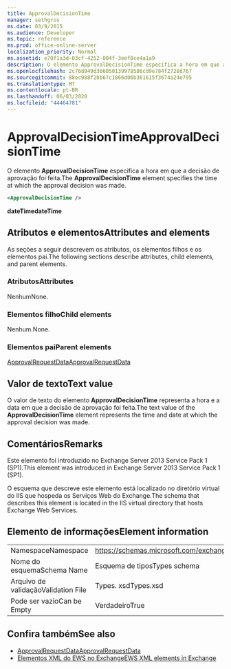 ```yaml
---
title: ApprovalDecisionTime
manager: sethgros
ms.date: 03/9/2015
ms.audience: Developer
ms.topic: reference
ms.prod: office-online-server
localization_priority: Normal
ms.assetid: e70f1a3d-03cf-4252-804f-3eef0ce4a1a9
description: O elemento ApprovalDecisionTime especifica a hora em que a decisão de aprovação foi feita.
ms.openlocfilehash: 2c76d949d366050139978586cd9e784f2728d767
ms.sourcegitcommit: 88ec988f2bb67c1866d06b361615f3674a24e795
ms.translationtype: MT
ms.contentlocale: pt-BR
ms.lasthandoff: 06/03/2020
ms.locfileid: "44464781"
---
```

# <a name="approvaldecisiontime"></a><span data-ttu-id="4d3e1-103">ApprovalDecisionTime</span><span class="sxs-lookup"><span data-stu-id="4d3e1-103">ApprovalDecisionTime</span></span>

<span data-ttu-id="4d3e1-104">O elemento **ApprovalDecisionTime** especifica a hora em que a decisão de aprovação foi feita.</span><span class="sxs-lookup"><span data-stu-id="4d3e1-104">The **ApprovalDecisionTime** element specifies the time at which the approval decision was made.</span></span> 
  
```XML
<ApprovalDecisionTime />
```

 <span data-ttu-id="4d3e1-105">**dateTime**</span><span class="sxs-lookup"><span data-stu-id="4d3e1-105">**dateTime**</span></span>
## <a name="attributes-and-elements"></a><span data-ttu-id="4d3e1-106">Atributos e elementos</span><span class="sxs-lookup"><span data-stu-id="4d3e1-106">Attributes and elements</span></span>

<span data-ttu-id="4d3e1-107">As seções a seguir descrevem os atributos, os elementos filhos e os elementos pai.</span><span class="sxs-lookup"><span data-stu-id="4d3e1-107">The following sections describe attributes, child elements, and parent elements.</span></span>
  
### <a name="attributes"></a><span data-ttu-id="4d3e1-108">Atributos</span><span class="sxs-lookup"><span data-stu-id="4d3e1-108">Attributes</span></span>

<span data-ttu-id="4d3e1-109">Nenhum</span><span class="sxs-lookup"><span data-stu-id="4d3e1-109">None.</span></span>
  
### <a name="child-elements"></a><span data-ttu-id="4d3e1-110">Elementos filho</span><span class="sxs-lookup"><span data-stu-id="4d3e1-110">Child elements</span></span>

<span data-ttu-id="4d3e1-111">Nenhum.</span><span class="sxs-lookup"><span data-stu-id="4d3e1-111">None.</span></span>
  
### <a name="parent-elements"></a><span data-ttu-id="4d3e1-112">Elementos pai</span><span class="sxs-lookup"><span data-stu-id="4d3e1-112">Parent elements</span></span>

[<span data-ttu-id="4d3e1-113">ApprovalRequestData</span><span class="sxs-lookup"><span data-stu-id="4d3e1-113">ApprovalRequestData</span></span>](approvalrequestdata.md)
  
## <a name="text-value"></a><span data-ttu-id="4d3e1-114">Valor de texto</span><span class="sxs-lookup"><span data-stu-id="4d3e1-114">Text value</span></span>

<span data-ttu-id="4d3e1-115">O valor de texto do elemento **ApprovalDecisionTime** representa a hora e a data em que a decisão de aprovação foi feita.</span><span class="sxs-lookup"><span data-stu-id="4d3e1-115">The text value of the **ApprovalDecisionTime** element represents the time and date at which the approval decision was made.</span></span> 
  
## <a name="remarks"></a><span data-ttu-id="4d3e1-116">Comentários</span><span class="sxs-lookup"><span data-stu-id="4d3e1-116">Remarks</span></span>

<span data-ttu-id="4d3e1-117">Este elemento foi introduzido no Exchange Server 2013 Service Pack 1 (SP1).</span><span class="sxs-lookup"><span data-stu-id="4d3e1-117">This element was introduced in Exchange Server 2013 Service Pack 1 (SP1).</span></span>
  
<span data-ttu-id="4d3e1-118">O esquema que descreve este elemento está localizado no diretório virtual do IIS que hospeda os Serviços Web do Exchange.</span><span class="sxs-lookup"><span data-stu-id="4d3e1-118">The schema that describes this element is located in the IIS virtual directory that hosts Exchange Web Services.</span></span>
  
## <a name="element-information"></a><span data-ttu-id="4d3e1-119">Elemento de informações</span><span class="sxs-lookup"><span data-stu-id="4d3e1-119">Element information</span></span>

|||
|:-----|:-----|
|<span data-ttu-id="4d3e1-120">Namespace</span><span class="sxs-lookup"><span data-stu-id="4d3e1-120">Namespace</span></span>  <br/> |https://schemas.microsoft.com/exchange/services/2006/types  <br/> |
|<span data-ttu-id="4d3e1-121">Nome do esquema</span><span class="sxs-lookup"><span data-stu-id="4d3e1-121">Schema Name</span></span>  <br/> |<span data-ttu-id="4d3e1-122">Esquema de tipos</span><span class="sxs-lookup"><span data-stu-id="4d3e1-122">Types schema</span></span>  <br/> |
|<span data-ttu-id="4d3e1-123">Arquivo de validação</span><span class="sxs-lookup"><span data-stu-id="4d3e1-123">Validation File</span></span>  <br/> |<span data-ttu-id="4d3e1-124">Types. xsd</span><span class="sxs-lookup"><span data-stu-id="4d3e1-124">Types.xsd</span></span>  <br/> |
|<span data-ttu-id="4d3e1-125">Pode ser vazio</span><span class="sxs-lookup"><span data-stu-id="4d3e1-125">Can be Empty</span></span>  <br/> |<span data-ttu-id="4d3e1-126">Verdadeiro</span><span class="sxs-lookup"><span data-stu-id="4d3e1-126">True</span></span>  <br/> |
   
## <a name="see-also"></a><span data-ttu-id="4d3e1-127">Confira também</span><span class="sxs-lookup"><span data-stu-id="4d3e1-127">See also</span></span>

- [<span data-ttu-id="4d3e1-128">ApprovalRequestData</span><span class="sxs-lookup"><span data-stu-id="4d3e1-128">ApprovalRequestData</span></span>](approvalrequestdata.md)
- [<span data-ttu-id="4d3e1-129">Elementos XML do EWS no Exchange</span><span class="sxs-lookup"><span data-stu-id="4d3e1-129">EWS XML elements in Exchange</span></span>](ews-xml-elements-in-exchange.md)

